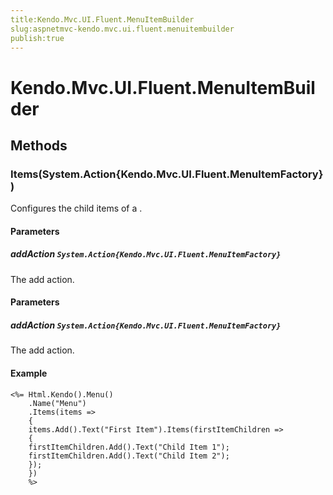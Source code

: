 ```yaml
---
title:Kendo.Mvc.UI.Fluent.MenuItemBuilder
slug:aspnetmvc-kendo.mvc.ui.fluent.menuitembuilder
publish:true
---
```


# Kendo.Mvc.UI.Fluent.MenuItemBuilder

## Methods

### Items(System.Action{Kendo.Mvc.UI.Fluent.MenuItemFactory})
Configures the child items of a .

#### Parameters

##### addAction `System.Action{Kendo.Mvc.UI.Fluent.MenuItemFactory}`
The add action.

#### Parameters

##### addAction `System.Action{Kendo.Mvc.UI.Fluent.MenuItemFactory}`
The add action.

#### Example
    <%= Html.Kendo().Menu()
        .Name("Menu")
        .Items(items =>
        {
        items.Add().Text("First Item").Items(firstItemChildren =>
        {
        firstItemChildren.Add().Text("Child Item 1");
        firstItemChildren.Add().Text("Child Item 2");
        });
        })
        %>
